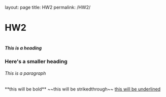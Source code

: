 layout: page
title: HW2
permalink: /HW2/
<h1>HW2<h1>
<h5>This is a heading</h5>
<h3> Here's a smaller heading</h3>
<h6>This is a paragraph</h6>
**this will be bold** ~~this will be strikedthrough~~ <ins>this will be underlined</ins>
